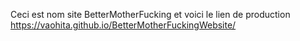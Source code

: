Ceci est nom site BetterMotherFucking et voici le lien de production https://vaohita.github.io/BetterMotherFuckingWebsite/
